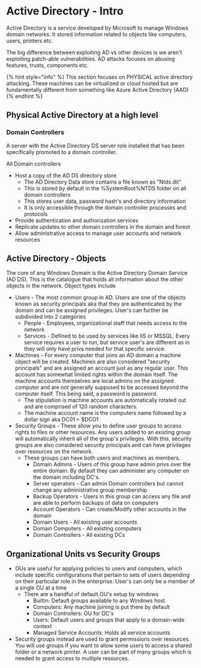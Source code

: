 # Active Directory - Intro

Active Directory is a service developed by Microsoft to manage Windows domain networks. It stored information related to objects like computers, users, printers etc.



The big difference between exploiting AD vs other devices is we aren't exploiting patch-able vulnerabilities. AD attacks focuses on abusing features, trusts, components etc.



{% hint style="info" %}
This section focuses on PHYSICAL active directory attacking. These machines can be virtualized or cloud hosted but are fundamentally different from something like Azure Active Directory (AAD)
{% endhint %}



## Physical Active Directory at a high level

### Domain Controllers

A server with the Active Directory DS server role installed that has been specifically promoted to a domain controller.

All Domain controllers

* Host a copy of the AD DS directory store
  * The AD Directory Data store contains a file known as "Ntds.dit"
  * This is stored by default in the %SystemRoot%NTDS folder on all domain controllers
  * This stores user data, password hash's and directory information
  * It is only accessible through the domain controller processes and protocols
* Provide authentication and authorization services
* Replicate updates to other domain controllers in the domain and forest
* Allow administrative access to manage user accounts and network resources



## Active Directory - Objects

The core of any Windows Domain is the Active Directory Domain Service (AD DS). This is the catalogue that holds all information about the other objects in the network. Object types include

* Users - The most common group in AD. Users are one of the objects known as security principals aka that they are authenticated by the domain and can be assigned privileges. User's can further be subdivided into 2 categories
  * People - Employees, organizational staff that needs access to the network
  * Services - Defined to be used by services like IIS or MSSQL. Every service requires a user to run, but service user's are different as in they will only have privs needed for that specific service.
* Machines - For every computer that joins an AD domain a machine object will be created. Machines are also considered "security principals" and are assigned an account just as any regular user. This account has somewhat limited rights within the domain itself. The machine accounts themselves are local admins on the assigned computer and are not generally supposed to be accessed beyond the computer itself. This being said, a password is password.
  * The stipulation is machine accounts are automatically rotated out and are comprised of 120 random characters.
  * The machine account name is the computers name followed by a dollar sign aka DC01 = $DCO1
* Security Groups - These allow you to define user groups to access rights to files or other resources. Any users added to an existing group will automatically inherit all of the group's privileges. With this, security groups are also considered security principals and can have privileges over resources on the network.
  * These groups can have both users and machines as members.
    * Domain Admins - Users of this group have admin privs over the entire domain. By default they can administer any computer on the domain including DC's.
    * Server operators - Can admin Domain controllers but cannot change any administrative group membership
    * Backup Operators - Users in this group can access any file and are able to perform backups of data on computers
    * Account Operators - Can create/Modify other accounts in the domain
    * Domain Users - All existing user accounts
    * Domain Computers - All existing computers
    * Domain Controllers - All existing DCs

## Organizational Units vs Security Groups

* OUs are useful for applying policies to users and computers, which include specific configurations that pertain to sets of users depending on their particular role in the enterprise. User's can only be a member of a single OU at a time
  * There are a handful of default OU's setup by windows
    * Builtin: Default groups available to any Windows host
    * Computers: Any machine joining is put there by default
    * Domain Controllers: OU for DC's
    * Users: Default users and groups that apply to a domain-wide context
    * Managed Service Accounts: Holds all service accounts
* Security groups instead are used to grant permissions over resources. You will use groups if you want to allow some users to access a shared folder or a network printer. A user can be part of many groups which is needed to grant access to multiple resources.



